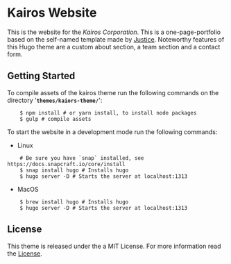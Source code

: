 # Kairos Website

This is the website for the *Kairos Corporation*.
This is a one-page-portfolio based on the self-named template made by [Justice](https://freehtml5.co/demos/justice/). Noteworthy features of this Hugo theme are a custom about section, a team section and a contact form.

## Getting Started

To compile assets of the kairos theme run the following commands on the directory '**`themes/kaiors-theme/`**':
```shell
    $ npm install # or yarn install, to install node packages
    $ gulp # compile assets
```

To start the website in a development mode run the following commands:
- Linux
```shell
    # Be sure you have `snap` installed, see https://docs.snapcraft.io/core/install
    $ snap install hugo # Installs hugo
    $ hugo server -D # Starts the server at localhost:1313
```
- MacOS
```shell
    $ brew install hugo # Installs hugo
    $ hugo server -D # Starts the server at localhost:1313
```


## License
This theme is released under the a MIT License. For more information read the [License](https://github.com/kairoscorp/kairoscorp.github.io/blob/develop/LICENSE.md).